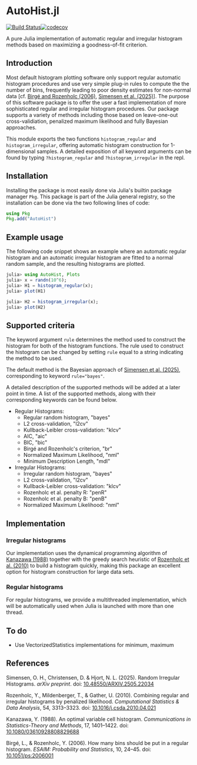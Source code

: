 # AutoHist.jl

[![Build Status](https://github.com/oskarhs/AutoHist.jl/actions/workflows/CI.yml/badge.svg?branch=main)](https://github.com/oskarhs/AutoHist.jl/actions/workflows/CI.yml?query=branch%3Amain)[![codecov](https://codecov.io/gh/oskarhs/AutoHist.jl/branch/main/graph/badge.svg)](https://codecov.io/gh/oskarhs/AutoHist.jl)


A pure Julia implementation of automatic regular and irregular histogram methods based on maximizing a goodness-of-fit criterion.

## Introduction
Most default histogram plotting software only support regular automatic histogram procedures and use very simple plug-in rules to compute the the number of bins, frequently leading to poor density estimates for non-normal data \[cf. [Birgé and Rozenholc (2006)](#birge2006bins), [Simensen et al. (2025)](#simensen2025random)\]. The purpose of this software package is to offer the user a fast implementation of more sophisticated regular and irregular histogram procedures. Our package supports a variety of methods including those based on leave-one-out cross-validiation, penalized maximum likelihood and fully Bayesian approaches.

This module exports the two functions `histogram_regular` and `histogram_irregular`, offering automatic histogram construction for 1-dimensional samples. A detailed exposition of all keyword arguments can be found by typing `?histogram_regular` and `?histogram_irregular` in the repl.

## Installation
Installing the package is most easily done via Julia's builtin package manager `Pkg`. This package is part of the Julia general registry, so the installation can be done via the two following lines of code:
```julia
using Pkg
Pkg.add("AutoHist")
```

## Example usage

The following code snippet shows an example where an automatic regular histogram and an automatic irregular histogram are fitted to a normal random sample, and the resulting histograms are plotted.

```julia
julia> using AutoHist, Plots
julia> x = randn(10^6);
julia> H1 = histogram_regular(x);
julia> plot(H1)

julia> H2 = histogram_irregular(x);
julia> plot(H2)
```

## Supported criteria

The keyword argument `rule` determines the method used to construct the histogram for both of the histogram functions. The rule used to construct the histogram can be changed by setting `rule` equal to a string indicating the method to be used.

The default method is the Bayesian approach of [Simensen et al. (2025)](#simensen2025random), corresponding to keyword `rule="bayes"`.

A detailed description of the supported methods will be added at a later point in time. A list of the supported methods, along with their corresponding keywords can be found below. 

- Regular Histograms:
    - Regular random histogram, "bayes"
    - L2 cross-validation, "l2cv"
    - Kullback-Leibler cross-validation: "klcv"
    - AIC, "aic"
    - BIC, "bic"
    - Birgé and Rozenholc's criterion, "br"
    - Normalized Maximum Likelihood, "nml"
    - Minimum Description Length, "mdl"
- Irregular Histograms:
    - Irregular random histogram, "bayes"
    - L2 cross-validation, "l2cv"
    - Kullback-Leibler cross-validation: "klcv"
    - Rozenholc et al. penalty R: "penR"
    - Rozenholc et al. penalty B: "penB"
    - Normalized Maximum Likelihood: "nml"

## Implementation

### Irregular histograms
Our implementation uses the dynamical programming algorithm of [Kanazawa (1988)](#kanazawa1988optimal) together with the greedy search heuristic of [Rozenholc et al. (2010)](#rozenholc2010combining) to build a histogram quickly, making this package an excellent option for histogram construction for large data sets.

### Regular histograms
For regular histograms, we provide a multithreaded implementation, which will be automatically used when Julia is launched with more than one thread.

## To do
- Use VectorizedStatistics implementations for minimum, maximum

## References
<a name="simensen2025random"></a> Simensen, O. H., Christensen, D. & Hjort, N. L. (2025). Random Irregular Histograms. _arXiv preprint_. doi: [10.48550/ARXIV.2505.22034](https://doi.org/10.48550/ARXIV.2505.22034)

<a name="rozenholc2010combining"></a> Rozenholc, Y., Mildenberger, T., & Gather, U. (2010). Combining regular and irregular histograms by penalized likelihood. _Computational Statistics & Data Analysis_, 54, 3313–3323. doi: [10.1016/j.csda.2010.04.021](https://doi.org/10.1016/j.csda.2010.04.021)

<a name="kanazawa1988optimal"></a> Kanazawa, Y. (1988). An optimal variable cell histogram. _Communications in Statistics-Theory and Methods_, 17, 1401–1422. doi: [10.1080/03610928808829688](https://doi.org/10.1080/03610928808829688)

<a name="birge2006bins"></a> Birgé, L., & Rozenholc, Y. (2006). How many bins should be put in a regular histogram. _ESAIM: Probability and Statistics_, 10, 24–45. doi: [10.1051/ps:2006001](https://doi.org/10.1051/ps:2006001)
